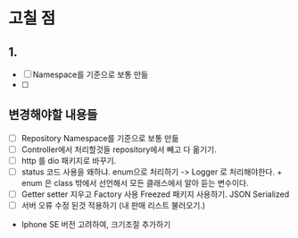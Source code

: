 # 고칠 점
## 1.  
- [ ] Namespace를 기준으로 보통 만듦
- [ ] 
## 변경해야할 내용들
- [ ] Repository Namespace를 기준으로 보통 만듦
- [ ] Controller에서 처리할것들 repository에서 빼고 다 옮기기.
- [ ] http 를 dio 패키지로 바꾸기.
- [ ] status 코드 사용을 왜하냐. enum으로 처리하기 -> Logger 로 처리해야한다. + enum 은 class 밖에서 선언해서 모든 클래스에서 알아 듣는 변수이다.
- [ ] Getter setter  지우고 Factory 사용 Freezed 패키지 사용하기.  JSON Serialized
- [ ] 서버 오류 수정 된것 적용하기 (내 판매 리스트 불러오기.)
- Iphone SE 버전 고려하여, 크기조절 추가하기